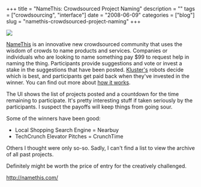 +++
title = "NameThis: Crowdsourced Project Naming"
description = ""
tags = ["crowdsourcing", "interface"]
date = "2008-06-09"
categories = ["blog"]
slug = "namethis-crowdsourced-project-naming"
+++



  <div class="notebook-screenshot"><a href="http://namethis.com/"><img src="http://media.konigi.com/bluga/wt484d6ccbd1bbe.jpg"/></a></div><p><a href="http://namethis.com/">NameThis</a> is an innovative new crowdsourced community that uses the wisdom of crowds to name products and services. Companies or individuals who are looking to name something pay $99 to request help in naming the thing. Participants provide suggestions and vote or invest a stake in the suggestions that have been posted. <a href="http://kluster.com/">Kluster's</a> robots decide which is best, and participants get paid back when they've invested in the winner. You can find out more about <a href="http://namethis.com/name_this/projects/new">how it works</a>.</p>
<p>The UI shows the list of projects posted and a countdown for the time remaining to participate. It's pretty interesting stuff if taken seriously by the participants. I suspect the payoffs will keep things from going sour. </p>
<p>Some of the winners have been good:</p>
<ul>
<li>Local Shopping Search Engine = Nearbuy</li>
<li>TechCrunch Elevator Pitches = CrunchTime</li>
</ul>
<p>Others I thought were only so-so. Sadly, I can't find a list to view the archive of all past projects.</p>
<p>Definitely might be worth the price of entry for the creatively challenged.</p>
    
  <a href="http://namethis.com/">http://namethis.com/</a>
